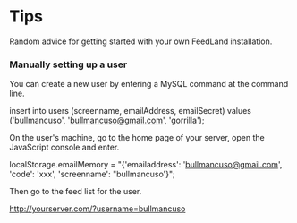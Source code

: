 # Tips

Random advice for getting started with your own FeedLand installation.

### Manually setting up a user

You can create a new user by entering a MySQL command at the command line. 

insert into users (screenname, emailAddress, emailSecret) values ('bullmancuso', 'bullmancuso@gmail.com', 'gorrilla');

On the user's machine, go to the home page of your server, open the JavaScript console and enter.

localStorage.emailMemory = "{'emailaddress': 'bullmancuso@gmail.com', 'code': 'xxx', 'screenname': "bullmancuso'}";

Then go to the feed list for the user.

http://yourserver.com/?username=bullmancuso

